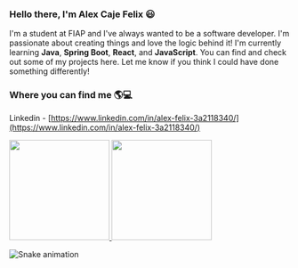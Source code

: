 ### Hello there, I'm Alex Caje Felix 😃

I'm a student at FIAP and I've always wanted to be a software developer. I'm passionate about creating things and love the logic behind it! I'm currently learning **Java**, **Spring Boot**, **React**, and **JavaScript**. You can find and check out some of my projects here. Let me know if you think I could have done something differently!

### Where you can find me 🌎💻  
Linkedin - [https://www.linkedin.com/in/alex-felix-3a2118340/](https://www.linkedin.com/in/alex-felix-3a2118340/)

<div>  
  <a href="https://github.com/AlexCajeFelix">  
    <img height="180em" src="https://github-readme-stats.vercel.app/api?username=AlexCajeFelix&theme=dracula" style="display: inline-block;"/>
    <img height="180em" src="https://github-readme-stats.vercel.app/api/top-langs/?username=AlexCajeFelix&layout=compact&langs_count=8&theme=dracula" style="display: inline-block;"/>
  </a>  
</div>

![Snake animation](https://github.com/AlexCajeFelix/AlexCajeFelix/blob/main/output/github-contribution-grid-snake.svg)

